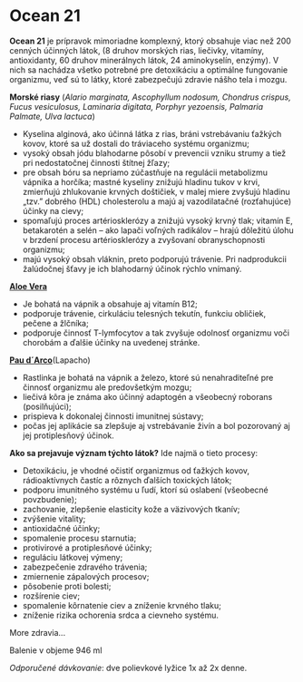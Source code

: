 Ocean 21
========

**Ocean 21** je prípravok mimoriadne komplexný, ktorý obsahuje viac než 200
cenných účinných látok, (8 druhov morských rias, liečivky, vitamíny,
antioxidanty, 60 druhov minerálnych látok, 24 aminokyselín, enzýmy). V nich sa
nachádza všetko potrebné pre detoxikáciu a optimálne fungovanie organizmu, veď
sú to látky, ktoré zabezpečujú zdravie nášho tela i mozgu.

**Morské riasy** (*Alario marginata, Ascophyllum nodosum, Chondrus crispus,
Fucus vesiculosus, Laminaria digitata, Porphyr yezoensis, Palmaria Palmate, Ulva
lactuca*)

* Kyselina alginová, ako účinná látka z rias, bráni vstrebávaniu ťažkých kovov, ktoré sa už dostali do tráviaceho systému organizmu;
* vysoký obsah jódu blahodarne pôsobí v prevencii vzniku strumy a tiež pri nedostatočnej činnosti štítnej žľazy;
* pre obsah bóru sa nepriamo zúčastňuje na regulácii metabolizmu vápnika a horčíka; mastné kyseliny znižujú hladinu tukov v krvi, zmierňujú zhlukovanie krvných doštičiek, v malej miere zvyšujú hladinu „tzv.” dobrého (HDL) cholesterolu a majú aj vazodilatačné (rozťahujúce) účinky na cievy;
* spomaľujú proces artériosklerózy a znižujú vysoký krvný tlak; vitamín E, betakarotén a selén – ako lapači voľných radikálov – hrajú dôležitú úlohu v brzdení procesu artériosklerózy a zvyšovaní obranyschopnosti organizmu;
* majú vysoký obsah vláknin, preto podporujú trávenie. Pri nadprodukcii žalúdočnej šťavy je ich blahodarný účinok rýchlo vnímaný.

**[Aloe Vera](/sip/#p/aloe-vera)**

* Je bohatá na vápnik a obsahuje aj vitamín B12;
* podporuje trávenie, cirkuláciu telesných tekutín, funkciu obličiek, pečene a žlčníka;
* podporuje činnosť T-lymfocytov a tak zvyšuje odolnosť organizmu voči chorobám a ďalšie účinky na uvedenej stránke.

[**Pau d´Arco**](/sip/#p/lapacho-matto-grosso)(Lapacho)

* Rastlinka je bohatá na vápnik a železo, ktoré sú nenahraditeľné pre činnosť organizmu ale predovšetkým mozgu;
* liečivá kôra je známa ako účinný adaptogén a všeobecný roborans (posilňujúci);
* prispieva k dokonalej činnosti imunitnej sústavy;
* počas jej aplikácie sa zlepšuje aj vstrebávanie živín a bol pozorovaný aj jej protiplesňový účinok.

**Ako sa prejavuje význam týchto látok?** Ide najmä o tieto procesy:

* Detoxikáciu, je vhodné očistiť organizmus od ťažkých kovov, rádioaktívnych častíc a rôznych ďalších toxických látok;
* podporu imunitného systému u ľudí, ktorí sú oslabení (všeobecné povzbudenie);
* zachovanie, zlepšenie elasticity kože a väzivových tkanív;
* zvýšenie vitality;
* antioxidačné účinky;
* spomalenie procesu starnutia;
* protivirové a protiplesňové účinky;
* reguláciu látkovej výmeny;
* zabezpečenie zdravého trávenia;
* zmiernenie zápalových procesov;
* pôsobenie proti bolesti;
* rozšírenie ciev;
* spomalenie kôrnatenie ciev a zníženie krvného tlaku;
* zníženie rizika ochorenia srdca a cievneho systému.

More zdravia...

Balenie v objeme 946 ml

*Odporučené dávkovanie*: dve polievkové lyžice 1x až 2x denne.

